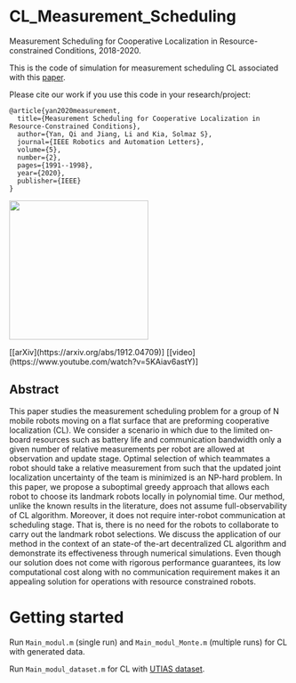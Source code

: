 # CL_Measurement_Scheduling
Measurement Scheduling for Cooperative Localization in Resource-constrained Conditions, 2018-2020.

This is the code of simulation for measurement scheduling CL associated with this [paper](https://ieeexplore.ieee.org/abstract/document/8972554/).

Please cite our work if you use this code in your research/project:

```
@article{yan2020measurement,
  title={Measurement Scheduling for Cooperative Localization in Resource-Constrained Conditions},
  author={Yan, Qi and Jiang, Li and Kia, Solmaz S},
  journal={IEEE Robotics and Automation Letters},
  volume={5},
  number={2},
  pages={1991--1998},
  year={2020},
  publisher={IEEE}
}
```

<p float='left'>
	<img src="https://qiyan98.github.io/images/RAL2020.png" width="250"/>
</p>
[[arXiv](https://arxiv.org/abs/1912.04709)] [[video](https://www.youtube.com/watch?v=5KAiav6astY)]

## Abstract

This paper studies the measurement scheduling problem for a group of N mobile robots moving on a flat surface that are preforming cooperative localization (CL). We consider a scenario in which due to the limited on-board resources such as battery life and communication bandwidth only a given number of relative measurements per robot are allowed at observation and update stage. Optimal selection of which teammates a robot should take a relative measurement from such that the updated joint localization uncertainty of the team is minimized is an NP-hard problem. In this paper, we propose a suboptimal greedy approach that allows each robot to choose its landmark robots locally in polynomial time. Our method, unlike the known results in the literature, does not assume full-observability of CL algorithm. Moreover, it does not require inter-robot communication at scheduling stage. That is, there is no need for the robots to collaborate to carry out the landmark robot selections. We discuss the application of our method in the context of an state-of the-art decentralized CL algorithm and demonstrate its effectiveness through numerical simulations. Even though our solution does not come with rigorous performance guarantees, its low computational cost along with no communication requirement makes it an appealing solution for operations with resource constrained robots.

# Getting started

Run `Main_modul.m` (single run) and `Main_modul_Monte.m` (multiple runs) for CL with generated data.

Run `Main_modul_dataset.m` for CL with [UTIAS dataset](http://asrl.utias.utoronto.ca/datasets/mrclam/index.html). 
